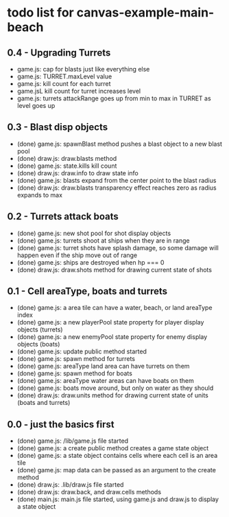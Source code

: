 # todo list for canvas-example-main-beach

## 0.4 - Upgrading Turrets
* game.js: cap for blasts just like everything else
* game.js: TURRET.maxLevel value
* game.js: kill count for each turret
* game.jsL kill count for turret increases level
* game.js: turrets attackRange goes up from min to max in TURRET as level goes up

## 0.3 - Blast disp objects
* (done) game.js: spawnBlast method pushes a blast object to a new blast pool
* (done) draw.js: draw.blasts method
* (done) game.js: state.kills kill count
* (done) draw.js: draw.info to draw state info
* (done) game.js: blasts expand from the center point to the blast radius
* (done) draw.js: draw.blasts transparency effect reaches zero as radius expands to max

## 0.2 - Turrets attack boats
* (done) game.js: new shot pool for shot display objects
* (done) game.js: turrets shoot at ships when they are in range
* (done) game.js: turret shots have splash damage, so some damage will happen even if the ship move out of range
* (done) game.js: ships are destroyed when hp === 0
* (done) draw.js: draw.shots method for drawing current state of shots

## 0.1 - Cell areaType, boats and turrets
* (done) game.js: a area tile can have a water, beach, or land areaType index
* (done) game.js: a new playerPool state property for player display objects (turrets)
* (done) game.js: a new enemyPool state property for enemy display objects (boats)
* (done) game.js: update public method started
* (done) game.js: spawn method for turrets
* (done) game.js: areaType land area can have turrets on them
* (done) game.js: spawn method for boats
* (done) game.js: areaType water areas can have boats on them
* (done) game.js: boats move around, but only on water as they should
* (done) draw.js: draw.units method for drawing current state of units (boats and turrets)

## 0.0 - just the basics first
* (done) game.js: /lib/game.js file started
* (done) game.js: a create public method creates a game state object
* (done) game.js: a state object contains cells where each cell is an area tile
* (done) game.js: map data can be passed as an argument to the create method
* (done) draw.js: .lib/draw.js file started
* (done) draw.js: draw.back, and draw.cells methods
* (done) main.js: main.js file started, using game.js and draw.js to display a state object
